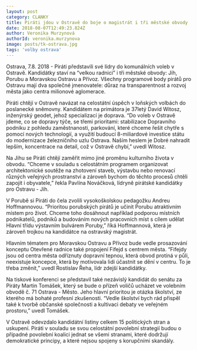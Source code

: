 ```yaml
---
layout: post
category: CLANKY
title: Piráti jdou v Ostravě do boje o magistrát i tři městské obvody
date: 2018-08-07T12:49:23.824Z
author: Veronika Murzynová
authorId: veronika.murzynova
image: posts/tk-ostrava.jpg
tags: 'volby ostrava'
---
```


Ostrava, 7.8. 2018 - Piráti představili své lídry do komunálních voleb v Ostravě. Kandidátky staví na “velkou radnici” i tři městské obvody: Jih, Porubu a Moravskou Ostravu a Přívoz. Všechny programové body pirátů pro Ostravu mají dva společné jmenovatele: důraz na transparentnost a rozvoj města jako centra milionové aglomerace.

Piráti chtějí v Ostravě navázat na celostátní úspěch v loňských volbách do poslanecké sněmovny. Kandidátem na primátora je 37letý David Witosz, inženýrský geodet, jehož specializací je doprava.
“Do voleb v Ostravě jdeme, co se dopravy týče, se třemi prioritami: stabilizace Dopravního podniku z pohledu zaměstnanosti, parkování, které chceme řešit chytře s pomocí nových technologií, a využití budoucí 8-miliardové investice státu do modernizace železničního uzlu Ostrava. Naším heslem je Dobré nahradit lepším, koncentrace na detail, což v Ostravě chybí,” uvedl Witosz.

Na Jihu se Piráti chtějí zaměřit mimo jiné proměnu kulturního života v obvodu. “Chceme v souladu s celostátním programem organizovat architektonické soutěže na zhotovení staveb, výstavbu nebo renovací různých veřejných prostranství a zároveň bychom do těchto procesů chtěli zapojit i obyvatele,” řekla Pavlína Nováčková, lídryně pirátské kandidátky pro Ostravu - Jih.

V Porubě si Piráti do čela zvolili vysokoškolskou pedagožku Andreu Hoffmannovou.
“Prioritou porubských pirátů je učinit Porubu atraktivním místem pro život. Chceme toho dosáhnout například podporou místních podnikatelů, podniků a budováním nových pracovních míst s cílem udělat Hlavní třídu výstavním bulvárem Poruby,” říká Hoffmannová, která je zároveň trojkou na kandidátce na ostravský magistrát.

Hlavním tématem pro Moravskou Ostravu a Přívoz bude vedle prosazování konceptu Otevřené radnice také propojení Fifejd s centrem města. “Fifejdy jsou od centra města odříznuty dopravní tepnou, která obvod protíná v půli, neexistuje koncepce, která by motivovala lidi účastnit se dění v centru. To je třeba změnit,” uvedl Rostislav Řeha, lídr zdejší kandidátky.

Na tiskové konferenci se představil také nezávislý kandidát do senátu za Piráty Martin Tomášek, který se bude o přízeň voličů ucházet ve volebním obvodě č. 71 Ostrava - Město. Jeho hlavní prioritou je otázka školství, ze kterého má bohaté profesní zkušenosti.
“Vedle školství bych rád přispěl také k tvorbě občanské společnosti a kultivaci debaty ve veřejném prostoru,” uvedl Tomášek.

V Ostravě odevzdalo kandidátní listiny celkem 15 politických stran a uskupení. Piráti v souladu se svou celostátní povolební strategií budou o případné povolební koalici jednat se všemi stranami, které dodržují demokratické principy, a které nejsou spojeny s korupčními skandály.

